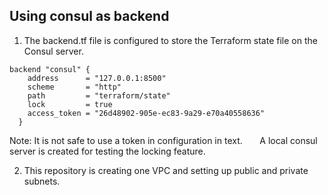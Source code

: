 ## Using consul as backend 
1. The backend.tf file is configured to store the Terraform state file on the Consul server.
```
backend "consul" {
    address      = "127.0.0.1:8500"
    scheme       = "http"
    path         = "terraform/state"
    lock         = true
    access_token = "26d48902-905e-ec83-9a29-e70a40558636"
  }
```
Note: It is not safe to use a token in configuration in text.
      A local consul server is created for testing the locking feature.
      
2. This repository is creating one VPC and setting up public and private subnets.

